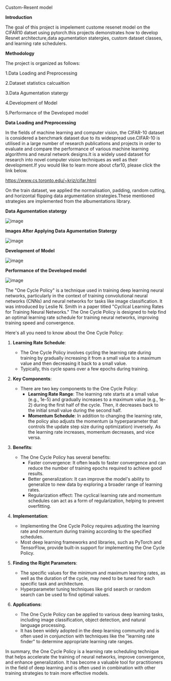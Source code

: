 Custom-Resent model

**Introduction**

The goal of this project is impelement custome resenet model on the CIFAR10 datset using pytorch.this projects demonstrates how to develop Resnet architecture,data agumentation statergies, custom dataset classes, and learning rate schedulers.

**Methodology**

 The project is organized as follows: 
 
 1.Data Loading and Preprocessing

 2.Dataset statistics calcualtion

 3.Data Agumentation statergy 

 4.Development of Model
 
 5.Performance of the Developed model

 **Data Loading and Preprocessing**

 In the fields of machine learning and computer vision, the CIFAR-10 dataset is considered a benchmark dataset due to its widespread use.CIFAR-10 is utilised in a large number of research publications and projects in order to evaluate and compare the performance of various machine learning algorithms and neural network designs.It is a widely used dataset for research into novel computer vision techniques as well as their development.If you would like to learn more about cfar10, please click the link below.

  https://www.cs.toronto.edu/~kriz/cifar.html

On the train dataset, we applied the normalisation, padding, random cutting, and horizontal flipping data argumentation strategies.These mentioned strategies are implemented from the albumentations library.

 **Data Agumentation statergy**
 
 ![image](https://github.com/kiran-pyt/Custom-Resnet/assets/120393460/32351e32-df4a-46c9-a520-c3a091af8c96)

  **Images After Applying Data Agumentation Statergy**

 ![image](https://github.com/kiran-pyt/Custom-Resnet/assets/120393460/53654f63-b443-449d-92d9-6371b9f0b597)

 **Development of Model**

 ![image](https://github.com/kiran-pyt/Custom-Resnet/assets/120393460/43564cfc-8895-4e6d-b9f0-afe12cb14a29)

 **Performance of the Developed model**

 ![image](https://github.com/kiran-pyt/Custom-Resnet/assets/120393460/2b567532-2812-4068-92d0-97cb948841be)



 The "One Cycle Policy" is a technique used in training deep learning neural networks, particularly in the context of training convolutional neural networks (CNNs) and neural networks for tasks like image classification. It was introduced by Leslie N. Smith in a paper titled "Cyclical Learning Rates for Training Neural Networks." The One Cycle Policy is designed to help find an optimal learning rate schedule for training neural networks, improving training speed and convergence.

Here's all you need to know about the One Cycle Policy:

1. **Learning Rate Schedule**:
   - The One Cycle Policy involves cycling the learning rate during training by gradually increasing it from a small value to a maximum value and then decreasing it back to a small value.
   - Typically, this cycle spans over a few epochs during training.

2. **Key Components**:
   - There are two key components to the One Cycle Policy:
     - **Learning Rate Range**: The learning rate starts at a small value (e.g., 1e-5) and gradually increases to a maximum value (e.g., 1e-2) during the first half of the cycle. Then, it decreases back to the initial small value during the second half.
     - **Momentum Schedule**: In addition to changing the learning rate, the policy also adjusts the momentum (a hyperparameter that controls the update step size during optimization) inversely. As the learning rate increases, momentum decreases, and vice versa.

3. **Benefits**:
   - The One Cycle Policy has several benefits:
     - Faster convergence: It often leads to faster convergence and can reduce the number of training epochs required to achieve good results.
     - Better generalization: It can improve the model's ability to generalize to new data by exploring a broader range of learning rates.
     - Regularization effect: The cyclical learning rate and momentum schedules can act as a form of regularization, helping to prevent overfitting.

4. **Implementation**:
   - Implementing the One Cycle Policy requires adjusting the learning rate and momentum during training according to the specified schedules.
   - Most deep learning frameworks and libraries, such as PyTorch and TensorFlow, provide built-in support for implementing the One Cycle Policy.

5. **Finding the Right Parameters**:
   - The specific values for the minimum and maximum learning rates, as well as the duration of the cycle, may need to be tuned for each specific task and architecture.
   - Hyperparameter tuning techniques like grid search or random search can be used to find optimal values.

6. **Applications**:
   - The One Cycle Policy can be applied to various deep learning tasks, including image classification, object detection, and natural language processing.
   - It has been widely adopted in the deep learning community and is often used in conjunction with techniques like the "learning rate finder" to determine appropriate learning rate ranges.

In summary, the One Cycle Policy is a learning rate scheduling technique that helps accelerate the training of neural networks, improve convergence, and enhance generalization. It has become a valuable tool for practitioners in the field of deep learning and is often used in combination with other training strategies to train more effective models.





 



            

          










 






